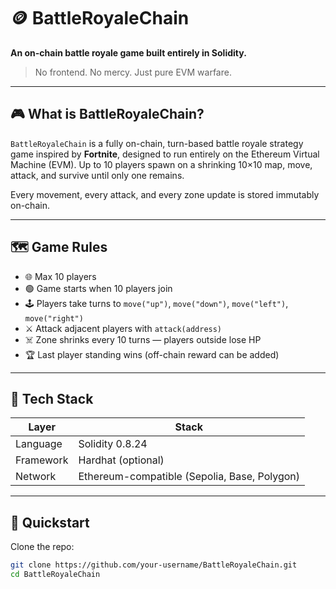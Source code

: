 # 🪙 BattleRoyaleChain       
     
**An on-chain battle royale game built entirely in Solidity.**  
      
> No frontend. No mercy. Just pure EVM warfare.     
       
---   
 
## 🎮 What is BattleRoyaleChain?      
  
`BattleRoyaleChain` is a fully on-chain, turn-based battle royale strategy game inspired by **Fortnite**, designed to run entirely on the Ethereum Virtual Machine (EVM). Up to 10 players spawn on a shrinking 10×10 map, move, attack, and survive until only one remains.    
          
Every movement, every attack, and every zone update is stored immutably on-chain.    
    
---   
    
## 🗺️ Game Rules     
     
- 🌐 Max 10 players    
- 🟢 Game starts when 10 players join  
- 🕹️ Players take turns to `move("up")`, `move("down")`, `move("left")`, `move("right")`
- ⚔️ Attack adjacent players with `attack(address)`
- ☠️ Zone shrinks every 10 turns — players outside lose HP 
- 🏆 Last player standing wins (off-chain reward can be added)

---
 
## 🔧 Tech Stack

| Layer     | Stack                            |
|-----------|----------------------------------|
| Language  | Solidity 0.8.24                  |
| Framework | Hardhat (optional)               |
| Network   | Ethereum-compatible (Sepolia, Base, Polygon) |

---

## 🚀 Quickstart

Clone the repo: 

```bash
git clone https://github.com/your-username/BattleRoyaleChain.git
cd BattleRoyaleChain
